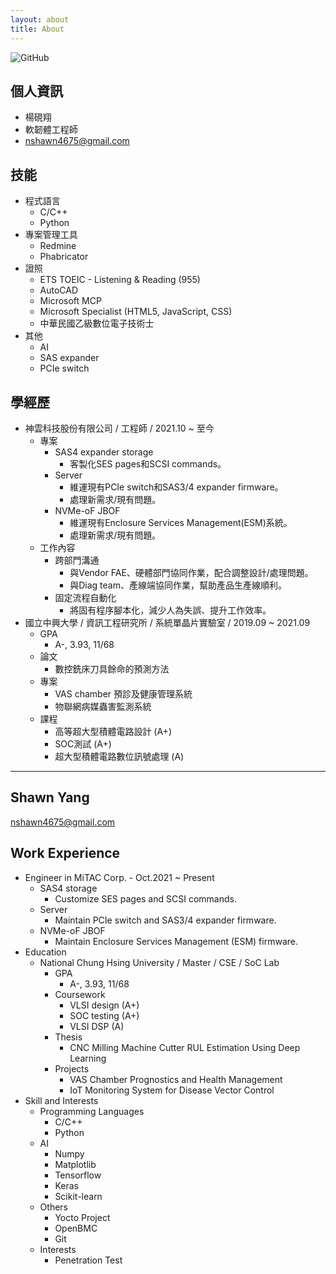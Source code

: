 ```yaml
---
layout: about
title: About
---
```

![GitHub](https://avatars1.githubusercontent.com/u/8012351?s=230&v=4)

## 個人資訊  
- 楊硯翔
- 軟韌體工程師  
- nshawn4675@gmail.com  

<!--
## 自我介紹  
- 豐富的實務經驗
- 具備優秀的溝通能力
- 對系統品質的要求
- 善用專案管理工具
- 自主學習
-->

## 技能  
- 程式語言
	- C/C++
	- Python
- 專案管理工具
	- Redmine
	- Phabricator
- 證照
	- ETS TOEIC - Listening & Reading (955)
	- AutoCAD
	- Microsoft MCP
	- Microsoft Specialist (HTML5, JavaScript, CSS)
	- 中華民國乙級數位電子技術士
- 其他
	- AI
	- SAS expander
	- PCIe switch

## 學經歷  
- 神雲科技股份有限公司 / 工程師 / 2021.10 ~ 至今
	- 專案
		- SAS4 expander storage
			- 客製化SES pages和SCSI commands。
		- Server
			- 維運現有PCIe switch和SAS3/4 expander firmware。
			- 處理新需求/現有問題。
		- NVMe-oF JBOF
			- 維運現有Enclosure Services Management(ESM)系統。
			- 處理新需求/現有問題。
	- 工作內容
		- 跨部門溝通
			- 與Vendor FAE、硬體部門協同作業，配合調整設計/處理問題。
			- 與Diag team、產線端協同作業，幫助產品生產線順利。
		- 固定流程自動化
			- 將固有程序腳本化，減少人為失誤、提升工作效率。
- 國立中興大學 / 資訊工程研究所 / 系統單晶片實驗室 / 2019.09 ~ 2021.09
	- GPA
		- A-, 3.93, 11/68
	- 論文
		- 數控銑床刀具餘命的預測方法
	- 專案
		- VAS chamber 預診及健康管理系統
		- 物聯網病媒蟲害監測系統
	- 課程
		- 高等超大型積體電路設計 (A+)
		- SOC測試 (A+)
		- 超大型積體電路數位訊號處理 (A)

---

## Shawn Yang
nshawn4675@gmail.com

## Work Experience  
- Engineer in MiTAC Corp. - Oct.2021 ~ Present
	- SAS4 storage
		- Customize SES pages and SCSI commands.
	- Server
		- Maintain PCIe switch and SAS3/4 expander firmware.
	- NVMe-oF JBOF
		- Maintain Enclosure Services Management (ESM) firmware.
- Education
	- National Chung Hsing University / Master / CSE / SoC Lab
		- GPA
			- A-, 3.93, 11/68
		- Coursework
			- VLSI design (A+)
			- SOC testing (A+)
			- VLSI DSP (A)
		- Thesis
			- CNC Milling Machine Cutter RUL Estimation Using Deep Learning
		- Projects
			- VAS Chamber Prognostics and Health Management
			- IoT Monitoring System for Disease Vector Control
- Skill and Interests
	- Programming Languages
		- C/C++
		- Python
	- AI
		- Numpy
		- Matplotlib
		- Tensorflow
		- Keras
		- Scikit-learn
	- Others
		- Yocto Project
		- OpenBMC
		- Git
	- Interests
		- Penetration Test